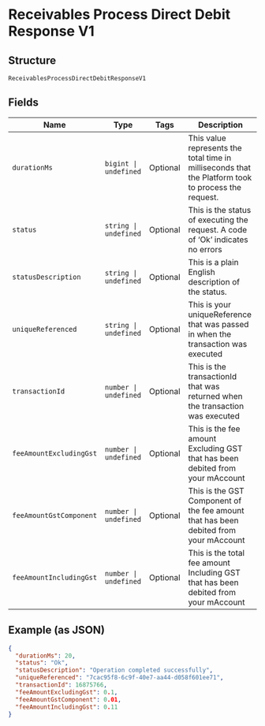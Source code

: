 
# Receivables Process Direct Debit Response V1

## Structure

`ReceivablesProcessDirectDebitResponseV1`

## Fields

| Name | Type | Tags | Description |
|  --- | --- | --- | --- |
| `durationMs` | `bigint \| undefined` | Optional | This value represents the total time in milliseconds that the Platform took to process the request. |
| `status` | `string \| undefined` | Optional | This is the status of executing the request.&nbsp;A code of ‘Ok’ indicates no errors |
| `statusDescription` | `string \| undefined` | Optional | This is a plain English description of the status. |
| `uniqueReferenced` | `string \| undefined` | Optional | This is your uniqueReference that was passed in when the transaction was executed |
| `transactionId` | `number \| undefined` | Optional | This is the transactionId that was returned when the transaction was executed |
| `feeAmountExcludingGst` | `number \| undefined` | Optional | This is the fee amount Excluding GST that has been debited from your mAccount |
| `feeAmountGstComponent` | `number \| undefined` | Optional | This is the GST Component of the fee amount that has been debited from your mAccount |
| `feeAmountIncludingGst` | `number \| undefined` | Optional | This is the total fee amount Including GST that has been debited from your mAccount |

## Example (as JSON)

```json
{
  "durationMs": 20,
  "status": "Ok",
  "statusDescription": "Operation completed successfully",
  "uniqueReferenced": "7cac95f8-6c9f-40e7-aa44-d058f601ee71",
  "transactionId": 16875766,
  "feeAmountExcludingGst": 0.1,
  "feeAmountGstComponent": 0.01,
  "feeAmountIncludingGst": 0.11
}
```

